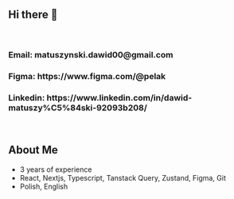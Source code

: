 <h2> Hi there 👋 </h2>
<br />
<h3>Email:  matuszynski.dawid00@gmail.com </h3>
<h3>Figma:  https://www.figma.com/@pelak </h3>
<h3>Linkedin: https://www.linkedin.com/in/dawid-matuszy%C5%84ski-92093b208/ </h3>
<br />
<h2> About Me </h2>
<ul>
  <li>3 years of experience</li>
  <li>React, Nextjs, Typescript, Tanstack Query, Zustand, Figma, Git</li>
  <li>Polish, English</li>
</ul>
<br />

